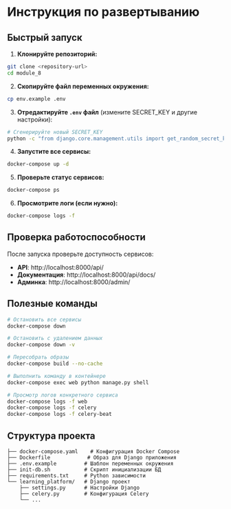 # Инструкция по развертыванию

## Быстрый запуск

1. **Клонируйте репозиторий:**
```bash
git clone <repository-url>
cd module_8
```

2. **Скопируйте файл переменных окружения:**
```bash
cp env.example .env
```

3. **Отредактируйте `.env` файл** (измените SECRET_KEY и другие настройки):
```bash
# Сгенерируйте новый SECRET_KEY
python -c "from django.core.management.utils import get_random_secret_key; print(get_random_secret_key())"
```

4. **Запустите все сервисы:**
```bash
docker-compose up -d
```

5. **Проверьте статус сервисов:**
```bash
docker-compose ps
```

6. **Просмотрите логи (если нужно):**
```bash
docker-compose logs -f
```

## Проверка работоспособности

После запуска проверьте доступность сервисов:

- **API**: http://localhost:8000/api/
- **Документация**: http://localhost:8000/api/docs/
- **Админка**: http://localhost:8000/admin/

## Полезные команды

```bash
# Остановить все сервисы
docker-compose down

# Остановить с удалением данных
docker-compose down -v

# Пересобрать образы
docker-compose build --no-cache

# Выполнить команду в контейнере
docker-compose exec web python manage.py shell

# Просмотр логов конкретного сервиса
docker-compose logs -f web
docker-compose logs -f celery
docker-compose logs -f celery-beat
```

## Структура проекта

```
├── docker-compose.yaml    # Конфигурация Docker Compose
├── Dockerfile            # Образ для Django приложения
├── .env.example         # Шаблон переменных окружения
├── init-db.sh           # Скрипт инициализации БД
├── requirements.txt     # Python зависимости
└── learning_platform/   # Django проект
    ├── settings.py      # Настройки Django
    ├── celery.py        # Конфигурация Celery
    └── ...
```
